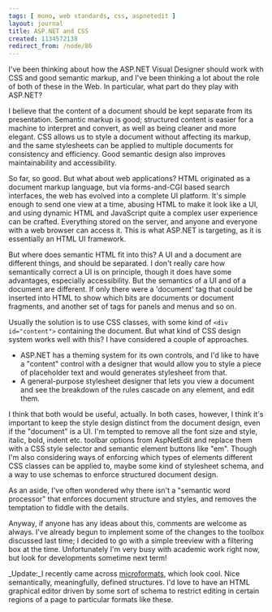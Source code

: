 ```yaml
---
tags: [ mono, web standards, css, aspnetedit ]
layout: journal
title: ASP.NET and CSS
created: 1134572138
redirect_from: /node/86
---
```

I've been thinking about how the ASP.NET Visual Designer should work with CSS
and good semantic markup, and I've been thinking a lot about the role of both of
these in the Web. In particular, what part do they play with
ASP.NET?<!--break-->

I believe that the content of a document should be kept separate from its
presentation. Semantic markup is good; structured content is easier for a
machine to interpret and convert, as well as being cleaner and more elegant. CSS
allows us to style a document without affecting its markup, and the same
stylesheets can be applied to multiple documents for consistency and efficiency.
Good semantic design also improves maintainability and accessibility.

So far, so good. But what about web applications? HTML originated as a document
markup language, but via forms-and-CGI based search interfaces, the web has
evolved into a complete UI platform. It's simple enough to send one view at a
time, abusing HTML to make it look like a UI, and using dynamic HTML and
JavaScript quite a complex user experience can be crafted. Everything stored on
the server, and anyone and everyone with a web browser can access it. This is
what ASP.NET is targeting, as it is essentially an HTML UI framework.

But where does semantic HTML fit into this? A UI and a document are different
things, and should be separated. I don't really care how semantically correct a
UI is on principle, though it does have some advantages, especially
accessibility. But the semantics of a UI and of a document  are different. If
only there were a 'document' tag that could be inserted into HTML to show which
bits are documents or document fragments, and another set of tags for panels and
menus and so on.

Usually the solution is to use CSS classes, with some kind of `<div
id="content">` containing the document. But what kind of CSS design system works
well with this? I have considered a couple of approaches.

* ASP.NET has a theming system for its own controls, and I'd like to have a
  "content" control with a designer that would allow you to style a piece of
  placeholder text and would generates stylesheet from that.
* A general-purpose stylesheet designer that lets you view a document and see
  the breakdown of the rules cascade on any element, and edit them.

I think that both would be useful, actually. In both cases, however, I think
it's important to keep the style design distinct from the document design, even
if the "document" is a UI. I'm tempted to remove all the font size and style,
italic, bold, indent etc. toolbar options from AspNetEdit and replace them with
a CSS style selector and semantic element buttons like "em". Though I'm also
considering ways of enforcing which types of elements different CSS classes can
be applied to, maybe some kind of stylesheet schema, and a way to use schemas to
enforce structured document design.

As an aside, I've often wondered why there isn't a "semantic word processor"
that enforces document structure and styles, and removes the temptation to
fiddle with the details.

Anyway, if anyone has any ideas about this, comments are welcome as always. I've
already begun to implement some of the changes to the toolbox discussed last
time; I decided to go with a simple treeview with a filtering box at the time.
Unfortunately I'm very busy with academic work right now, but look for
developments sometime next term!

_Update:_I recently came across
[microformats](http://www.microformats.org/wiki/microformats), which look cool.
Nice semantically, meaningfully, defined structures. I'd love to have an HTML
graphical editor driven by some sort of schema to restrict editing in certain
regions of a page to particular formats like these.